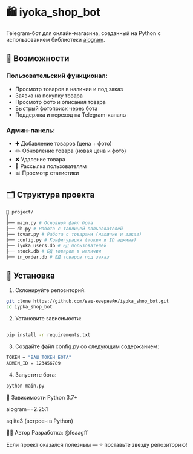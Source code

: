 # 🛍 iyoka_shop_bot

Telegram-бот для онлайн-магазина, созданный на Python с использованием библиотеки [aiogram](https://docs.aiogram.dev/).

## 🚀 Возможности

### Пользовательский функционал:
- Просмотр товаров в наличии и под заказ
- Заявка на покупку товара
- Просмотр фото и описания товара
- Быстрый фотопоиск через бота
- Поддержка и переход на Telegram-каналы

### Админ-панель:
- ➕ Добавление товаров (цена + фото)
- ✏️ Обновление товара (новая цена и фото)
- ❌ Удаление товара
- 📢 Рассылка пользователям
- 📊 Просмотр статистики

## 🗂 Структура проекта

```bash
📁 project/
│
├── main.py # Основной файл бота
├── db.py # Работа с таблицей пользователей
├── tovar.py # Работа с товарами (наличие и заказ)
├── config.py # Конфигурация (токен и ID админа)
├── iyoka_users.db # БД пользователей
├── stock.db # БД товаров в наличии
├── in_order.db # БД товаров под заказ
```

## 💾 Установка

1. Склонируйте репозиторий:

```bash
git clone https://github.com/ваш-юзернейм/iypka_shop_bot.git
cd iypka_shop_bot
```

2. Установите зависимости:

```bash

pip install -r requirements.txt
```
3. Создайте файл config.py со следующим содержанием:
```bash
TOKEN = "ВАШ_ТОКЕН_БОТА"
ADMIN_ID = 123456789
```

4. Запустите бота:
```bash
python main.py

```

📌 Зависимости
Python 3.7+

aiogram==2.25.1

sqlite3 (встроен в Python)

🧑‍💻 Автор
Разработка: @feaagff

Если проект оказался полезным — ⭐️ поставьте звезду репозиторию!

